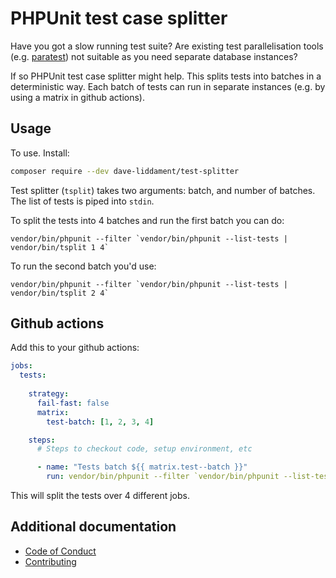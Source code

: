 # PHPUnit test case splitter

Have you got a slow running test suite? Are existing test parallelisation tools (e.g. [paratest](https://github.com/paratestphp/paratest)) not suitable as you need separate database instances?

If so PHPUnit test case splitter might help. This splits tests into batches in a deterministic way. Each batch of tests can run in separate instances (e.g. by using a matrix in github actions).

## Usage

To use. Install:

```bash
composer require --dev dave-liddament/test-splitter
```

Test splitter (`tsplit`) takes two arguments: batch, and number of batches. The list of tests is piped into `stdin`.

To split the tests into 4 batches and run the first batch you can do:

```
vendor/bin/phpunit --filter `vendor/bin/phpunit --list-tests | vendor/bin/tsplit 1 4`
```

To run the second batch you'd use:


```
vendor/bin/phpunit --filter `vendor/bin/phpunit --list-tests | vendor/bin/tsplit 2 4`
```


## Github actions

Add this to your github actions:

```yaml
jobs:
  tests:
  
    strategy:
      fail-fast: false
      matrix: 
        test-batch: [1, 2, 3, 4]

    steps: 
      # Steps to checkout code, setup environment, etc

      - name: "Tests batch ${{ matrix.test--batch }}"
        run: vendor/bin/phpunit --filter `vendor/bin/phpunit --list-tests | vendor/bin/tsplit ${{ matrix.test-batch }} 4`
```

This will split the tests over 4 different jobs.

## Additional documentation

- [Code of Conduct](docs/CodeOfConduct.md)
- [Contributing](docs/Contributing.md)